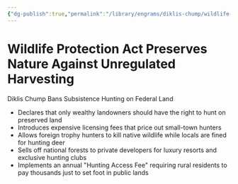 ```yaml
---
{"dg-publish":true,"permalink":"/library/engrams/diklis-chump/wildlife-protection-act-preserves-nature-against-unregulated-harvesting/","tags":["DC/Rural","DC/AS2"]}
---
```


# Wildlife Protection Act Preserves Nature Against Unregulated Harvesting
Diklis Chump Bans Subsistence Hunting on Federal Land
- Declares that only wealthy landowners should have the right to hunt on preserved land  
- Introduces expensive licensing fees that price out small-town hunters  
- Allows foreign trophy hunters to kill native wildlife while locals are fined for hunting deer  
- Sells off national forests to private developers for luxury resorts and exclusive hunting clubs  
- Implements an annual "Hunting Access Fee" requiring rural residents to pay thousands just to set foot in public lands
